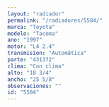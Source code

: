 ```yaml
---
layout: "radiador"
permalink: "/radiadores/5584/"
marca: "Toyota"
modelo: "Tacoma"
ano: "1997"
motor: "L4 2.4"
transmision: "Automática"
parte: "431372"
clima: "Con clima"
alto: "18 3/4"
ancho: "25 5/8"
observaciones: ""
id: "5584"
---
```



